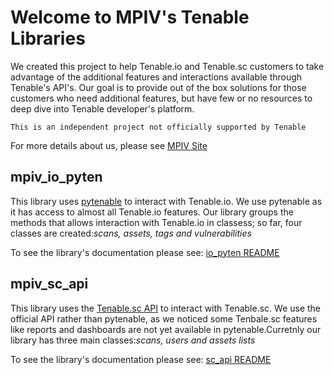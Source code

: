 # Welcome to MPIV's Tenable Libraries

We created this project to help Tenable.io and Tenable.sc customers to take advantage of the additional features and interactions available through Tenable's API's. Our goal is to provide out of the box solutions for those customers who need additional features, but have few or no resources to deep dive into Tenable developer's platform.

`This is an independent project not officially supported by Tenable`

For more details about us, please see [MPIV Site](https://mpivpartners.com/)

## mpiv_io_pyten

This library uses [pytenable](https://github.com/tenable/pyTenable) to interact with Tenable.io. We use pytenable as it has access to almost all Tenable.io features. Our library groups the methods that allows interaction with Tenable.io in classess; so far, four classes are created:_scans, assets, tags and vulnerabilities_ 

To see the library's documentation please see: [io_pyten README](mpiv_io_pyten/README.md)

## mpiv_sc_api

This library uses the [Tenable.sc API](https://docs.tenable.com/tenablesc/api/index.htm) to interact with Tenable.sc. We use the official API rather than pytenable, as we noticed some Tenbale.sc features like reports and dashboards are not yet available in pytenable.Curretnly our library has three main classes:_scans, users and assets lists_ 

To see the library's documentation please see: [sc_api README](mpiv_sc_api/README.md)